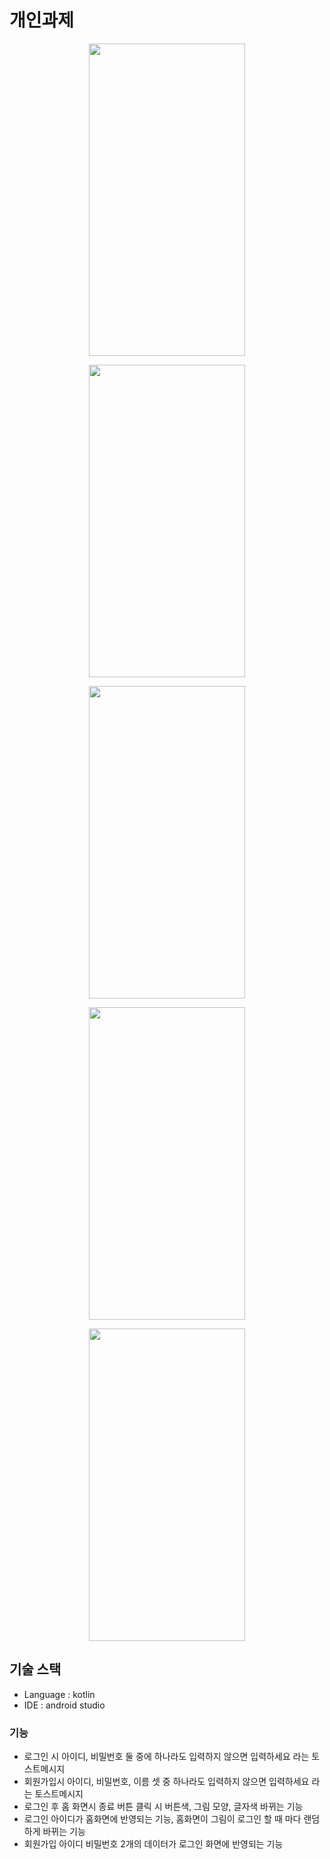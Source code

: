# 개인과제 



<p align="center">
<img src="https://user-images.githubusercontent.com/94061061/259588265-0d6f3a18-0a9a-405b-9f6a-9e796a369f17.png" width="250" height="500"/>
</p>

<p align="center">
<img src="https://user-images.githubusercontent.com/94061061/259588272-f07282c5-8ffc-4b36-8210-315e3f4e1da4.png" width="250" height="500"/>
</p>

<p align="center">
<img src="https://user-images.githubusercontent.com/94061061/259588276-47194265-5683-4cb4-8460-3cc12bdf78ea.png" width="250" height="500"/>
</p>

<p align="center">
<img src="https://user-images.githubusercontent.com/94061061/259590063-dfa6f30a-12cf-4ea6-89ef-665f6852a30b.png" width="250" height="500"/>
</p>

<p align="center">
<img src="https://user-images.githubusercontent.com/94061061/259590469-dd57d400-e3c1-4e59-8df4-2ebf4bd5a824.png" width="250" height="500"/>
</p>



## 기술 스택

* Language : kotlin
* IDE : android studio

### 기능
* 로그인 시 아이디, 비밀번호 둘 중에 하나라도 입력하지 않으면 입력하세요 라는 토스트메시지
* 회원가입시 아이디, 비밀번호, 이름 셋 중 하나라도 입력하지 않으면 입력하세요 라는 토스트메시지
* 로그인 후 홈 화면시 종료 버튼 클릭 시 버튼색, 그림 모양, 글자색 바뀌는 기능
* 로그인 아이디가 홈화면에 반영되는 기능, 홈화면이 그림이 로그인 할 때 마다 랜덤하게 바뀌는 기능 
* 회원가입 아이디 비밀번호 2개의 데이터가 로그인 화면에 반영되는 기능
  
  
